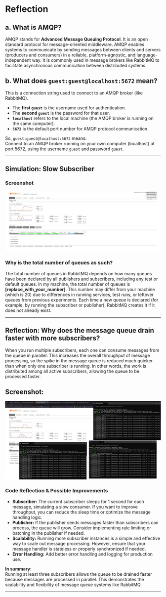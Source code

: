 # Reflection

## a. What is AMQP?

AMQP stands for **Advanced Message Queuing Protocol**. It is an open standard protocol for message-oriented middleware. AMQP enables systems to communicate by sending messages between clients and servers (producers and consumers) in a reliable, platform-agnostic, and language-independent way. It is commonly used in message brokers like RabbitMQ to facilitate asynchronous communication between distributed systems.

## b. What does `guest:guest@localhost:5672` mean?

This is a connection string used to connect to an AMQP broker (like RabbitMQ).

- The **first `guest`** is the username used for authentication.
- The **second `guest`** is the password for that user.
- **`localhost`** refers to the local machine (the AMQP broker is running on the same computer).
- **`5672`** is the default port number for AMQP protocol communication.

So, `guest:guest@localhost:5672` means:  
Connect to an AMQP broker running on your own computer (localhost) at port 5672, using the username `guest` and password `guest`.

---

## Simulation: Slow Subscriber

### Screenshot

![RabbitMQ Queue Count Screenshot](slow.jpg)

### Why is the total number of queues as such?

The total number of queues in RabbitMQ depends on how many queues have been declared by all publishers and subscribers, including any test or default queues. In my machine, the total number of queues is **[replace_with_your_number]**. This number may differ from your machine (which is 20) due to differences in running services, test runs, or leftover queues from previous experiments. Each time a new queue is declared (for example, by running the subscriber or publisher), RabbitMQ creates it if it does not already exist.

---

## Reflection: Why does the message queue drain faster with more subscribers?


When you run multiple subscribers, each one can consume messages from the queue in parallel. This increases the overall throughput of message processing, so the spike in the message queue is reduced much quicker than when only one subscriber is running. In other words, the work is distributed among all active subscribers, allowing the queue to be processed faster.

## Screenshot:
![image](multsub.jpg)

### Code Reflection & Possible Improvements

- **Subscriber:** The current subscriber sleeps for 1 second for each message, simulating a slow consumer. If you want to improve throughput, you can reduce the sleep time or optimize the message handling logic.
- **Publisher:** If the publisher sends messages faster than subscribers can process, the queue will grow. Consider implementing rate limiting or batching in the publisher if needed.
- **Scalability:** Running more subscriber instances is a simple and effective way to scale out message processing. However, ensure that your message handler is stateless or properly synchronized if needed.
- **Error Handling:** Add better error handling and logging for production use.

**In summary:**  
Running at least three subscribers allows the queue to be drained faster because messages are processed in parallel. This demonstrates the scalability and flexibility of message queue systems like RabbitMQ.

---

